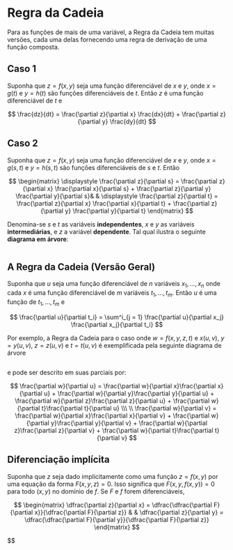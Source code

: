 # Regra da Cadeia

Para as funções de mais de uma variável, a Regra da Cadeia tem muitas versões, cada uma delas fornecendo uma regra de derivação de uma função composta.

## Caso 1

Suponha que $z = f (x,y)$ seja uma função diferenciável de $x$ e $y$, onde $x = g(t)$ e $y = h(t)$ são funções diferenciáveis de $t$. Então $z$ é uma função diferenciável de $t$ e

$$
\frac{dz}{dt} = \frac{\partial z}{\partial x} \frac{dx}{dt} +
\frac{\partial z}{\partial y} \frac{dy}{dt}
$$

## Caso 2

Suponha que $z = f(x,y)$ seja uma função diferenciável de $x$ e $y$, onde $x = g(s,t)$ e $y = h(s,t)$ são funções diferenciáveis de $s$ e $t$. Então

$$
\begin{matrix}
\displaystyle \frac{\partial z}{\partial s} =
\frac{\partial z}{\partial x} \frac{\partial x}{\partial s} +
\frac{\partial z}{\partial y} \frac{\partial y}{\partial s}& &
\displaystyle \frac{\partial z}{\partial t} =
\frac{\partial z}{\partial x} \frac{\partial x}{\partial t} +
\frac{\partial z}{\partial y} \frac{\partial y}{\partial t}
\end{matrix}
$$

Denomina-se $s$ e $t$ as variáveis **independentes**, $x$ e $y$ as variáveis **intermediárias**, e $z$ a variável **dependente**. Tal qual ilustra o seguinte **diagrama em árvore**:

<img src="file:///home/user/Public/USP/Sistemas%20de%20Informação/2º%20semestre/Cálculo%20II/Atividade%209/Imagens/2021-11-18-12-37-12-image.png" title="" alt="" data-align="center">

## A Regra da Cadeia (Versão Geral)

Suponha que $u$ seja uma função diferenciável de $n$ variáveis  $x_1, \dots , x_n$ onde cada $x$ é uma função diferenciável de $m$ variáveis $t_1, \dots , t_m$. Então $u$ é uma função de $t_1, \dots , t_m$ e

$$
\frac{\partial u}{\partial t_i} =
\sum^i_{j = 1} \frac{\partial u}{\partial x_j}
\frac{\partial x_j}{\partial t_i}
$$

Por exemplo, a Regra da Cadeia para o caso onde $w = f(x,y,z,t)$ e $x(u,v)$, $y = y(u,v)$, $z = z(u,v)$ e $t = t(u,v)$ é exemplificada pela seguinte diagrama de árvore

<img src="file:///home/user/Public/USP/Sistemas%20de%20Informação/2º%20semestre/Cálculo%20II/Atividade%209/Imagens/2021-11-18-13-15-49-image.png" title="" alt="" data-align="center">

e pode ser descrito em suas parciais por:

$$
\frac{\partial w}{\partial u} =
\frac{\partial w}{\partial x}\frac{\partial x}{\partial u} + 
\frac{\partial w}{\partial y}\frac{\partial y}{\partial u} + 
\frac{\partial w}{\partial z}\frac{\partial z}{\partial u} +
\frac{\partial w}{\partial t}\frac{\partial t}{\partial u} \\\ \\
\frac{\partial w}{\partial v} =
\frac{\partial w}{\partial x}\frac{\partial x}{\partial v} + 
\frac{\partial w}{\partial y}\frac{\partial y}{\partial v} + 
\frac{\partial w}{\partial z}\frac{\partial z}{\partial v} +
\frac{\partial w}{\partial t}\frac{\partial t}{\partial v} 
$$

## Diferenciação implícita

Suponha que $z$ seja dado implicitamente como uma função $z = f(x,y)$ por uma equação da forma $F(x,y,z) = 0$. Isso significa que $F(x,y,f(x,y)) = 0$ para todo $(x,y)$ no domínio de $f$. Se $F$ e $f$ forem diferenciáveis,

$$
\begin{matrix}
\dfrac{\partial z}{\partial x} =
\dfrac{\dfrac{\partial F}{\partial x}}{\dfrac{\partial F}{\partial z}}
& &
\dfrac{\partial z}{\partial y} =
\dfrac{\dfrac{\partial F}{\partial y}}{\dfrac{\partial F}{\partial z}}
\end{matrix}
$$

$$